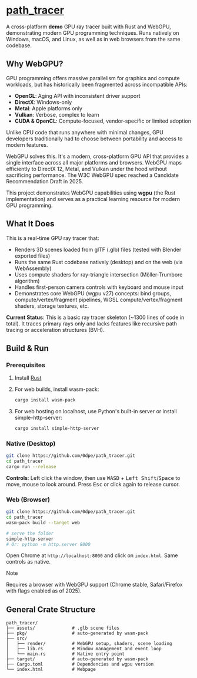 # [path_tracer](https://0dpe.github.io/path_tracer/)

A cross-platform **demo** GPU ray tracer built with Rust and WebGPU, demonstrating modern GPU programming techniques. Runs natively on Windows, macOS, and Linux, as well as in web browsers from the same codebase.

## Why WebGPU?

GPU programming offers massive parallelism for graphics and compute workloads, but has historically been fragmented across incompatible APIs:

* **OpenGL**: Aging API with inconsistent driver support
* **DirectX**: Windows-only
* **Metal**: Apple platforms only
* **Vulkan**: Verbose, complex to learn
* **CUDA & OpenCL**: Compute-focused, vendor-specific or limited adoption

Unlike CPU code that runs anywhere with minimal changes, GPU developers traditionally had to choose between portability and access to modern features.

WebGPU solves this. It's a modern, cross-platform GPU API that provides a single interface across all major platforms and browsers. WebGPU maps efficiently to DirectX 12, Metal, and Vulkan under the hood without sacrificing performance. The W3C WebGPU spec reached a Candidate Recommendation Draft in 2025.

This project demonstrates WebGPU capabilities using **wgpu** (the Rust implementation) and serves as a practical learning resource for modern GPU programming.

## What It Does

This is a real-time GPU ray tracer that:

* Renders 3D scenes loaded from glTF (.glb) files (tested with Blender exported files)
* Runs the same Rust codebase natively (desktop) and on the web (via WebAssembly)
* Uses compute shaders for ray-triangle intersection (Möller-Trumbore algorithm)
* Handles first-person camera controls with keyboard and mouse input
* Demonstrates core WebGPU (wgpu v27) concepts: bind groups, compute/vertex/fragment pipelines, WGSL compute/vertex/fragment shaders, storage textures, etc.

**Current Status**: This is a basic ray tracer skeleton (~1300 lines of code in total). It traces primary rays only and lacks features like recursive path tracing or acceleration structures (BVH).

## Build & Run

### Prerequisites

1. Install [Rust](https://rustup.rs/)
2. For web builds, install wasm-pack:

   ```bash
   cargo install wasm-pack
   ```

3. For web hosting on localhost, use Python's built-in server or install simple-http-server:

   ```bash
   cargo install simple-http-server
   ```

### Native (Desktop)

```bash
git clone https://github.com/0dpe/path_tracer.git
cd path_tracer
cargo run --release
```

**Controls**: Left click the window, then use <kbd>W</kbd><kbd>A</kbd><kbd>S</kbd><kbd>D</kbd> + <kbd>Left Shift</kbd>/<kbd>Space</kbd> to move, mouse to look around. Press <kbd>Esc</kbd> or click again to release cursor.

### Web (Browser)

```bash
git clone https://github.com/0dpe/path_tracer.git
cd path_tracer
wasm-pack build --target web

# serve the folder
simple-http-server
# Or: python -m http.server 8000
```

Open Chrome at `http://localhost:8000` and click on `index.html`. Same controls as native.

> [!NOTE]
> Requires a browser with WebGPU support (Chrome stable, Safari/Firefox with flags enabled as of 2025).

## General Crate Structure

```text
path_tracer/
├── assets/              # .glb scene files
├── pkg/                 # auto-generated by wasm-pack
├── src/
│   ├── render/          # WebGPU setup, shaders, scene loading
│   ├── lib.rs           # Window management and event loop
│   └── main.rs          # Native entry point
├── target/              # auto-generated by wasm-pack
├── Cargo.toml           # Dependencies and wgpu version
└── index.html           # Webpage
```

